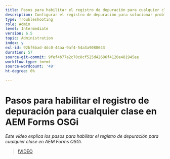 ```yaml
---
title: Pasos para habilitar el registro de depuración para cualquier clase en AEM Forms OSGi
description: Configurar el registro de depuración para solucionar problemas de AEM Forms OSGi
type: Troubleshooting
role: Admin
level: Intermediate
version: 6.5
topic: Administration
index: y
exl-id: 92bf6bad-4dc0-44aa-9af4-54a3a9088643
duration: 57
source-git-commit: 9fef4b77a2c70c8cf525d42686f4120e481945ee
workflow-type: tm+mt
source-wordcount: '49'
ht-degree: 0%

---
```


# Pasos para habilitar el registro de depuración para cualquier clase en AEM Forms OSGi

*Este vídeo explica los pasos para habilitar el registro de depuración para cualquier clase en AEM Forms OSGi.*

>[!VIDEO](https://video.tv.adobe.com/v/335521?quality=12&learn=on)
